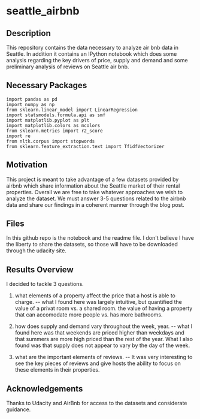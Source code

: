 # seattle_airbnb

## Description
This repository contains the data necessary to analyze air bnb data in Seattle. In addition it contains an IPython notebook which does some analysis regarding the key drivers of price, supply and demand and some preliminary analysis of reviews on Seattle air bnb. 

## Necessary Packages
```
import pandas as pd
import numpy as np
from sklearn.linear_model import LinearRegression
import statsmodels.formula.api as smf
import matplotlib.pyplot as plt
import matplotlib.colors as mcolors
from sklearn.metrics import r2_score
import re
from nltk.corpus import stopwords
from sklearn.feature_extraction.text import TfidfVectorizer
```

## Motivation
This project is meant to take advantage of a few datasets provided by airbnb which share information about the Seattle market of their rental properties. Overall we are free to take whatever approaches we wish to analyze the dataset. We must answer 3-5 questions related to the airbnb data and share our findings in a coherent manner through the blog post.

## Files
In this github repo is the notebook and the readme file. I don't believe I have the liberty to share the datasets, so those will have to be downloaded through the udacity site.

## Results Overview
I decided to tackle 3 questions.

1) what elements of a property affect the price that a host is able to charge.
-- what I found here was largely intuitive, but quantified the value of a privat room vs. a shared room. the value of having a property that can accomodate more people vs. has more bathrooms.

2) how does supply and demand vary throughout the week, year.
-- what I found here was that weekends are priced higher than weekdays and that summers are more high priced than the rest of the year. What I also found was that supply does not appear to vary by the day of the week.

3) what are the important elements of reviews.
-- It was very interesting to see the key pieces of reviews and give hosts the ability to focus on these elements in their properties.

## Acknowledgements
Thanks to Udacity and AirBnb for access to the datasets and considerate guidance.
